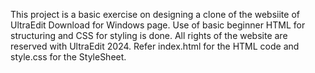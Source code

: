 This project is a basic exercise on designing a clone of the websiite of UltraEdit Download for Windows page. Use of basic beginner HTML for structuring and CSS for styling is done. All rights of the website are reserved with UltraEdit 2024. Refer index.html for the HTML code and style.css for the StyleSheet.
